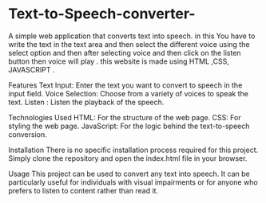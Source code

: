 ﻿# Text-to-Speech-converter-

 
A simple web application that converts text into speech.
in this You  have to write the text  in the text area and then select the different voice using the select option and then after selecting voice and then click on the listen button then voice will play .
this website is made using HTML ,CSS, JAVASCRIPT  .

Features
Text Input: Enter the text you want to convert to speech in the input field.
Voice Selection: Choose from a variety of voices to speak the text.
Listen : Listen  the playback of the speech.


Technologies Used
HTML: For the structure of the web page.
CSS: For styling the web page.
JavaScript: For the logic behind the text-to-speech conversion.

Installation
There is no specific installation process required for this project. Simply clone the repository and open the index.html file in your browser.

Usage
This project can be used to convert any text into speech. It can be particularly useful for individuals with visual impairments or for anyone who prefers to listen to content rather than read it.

